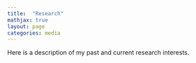 ```yaml
---
title:  "Research"
mathjax: true
layout: page
categories: media
---
```


Here is a description of my past and current research interests.
